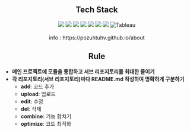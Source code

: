 <div align="center">
    <h2>Tech Stack</h2>
<img src="https://img.shields.io/badge/Python-3776AB?style=flat-square&logo=python&logoColor=white"> 
<img src="https://img.shields.io/badge/FastAPI-009688?style=flat-square&logo=FastAPI&logoColor=white">
<img src="https://img.shields.io/badge/Django-092E20?style=flat-square&amp;logo=django&amp;logoColor=white">
<img src="https://img.shields.io/badge/MySQL-4479A1?style=flat-square&logo=MySQL&logoColor=white">
<img src="https://img.shields.io/badge/Postgresql-4169E1?style=flat-square&logo=postgresql&logoColor=white">
<img src="https://img.shields.io/badge/Looker-4285F4?style=flat-square&logo=Looker&logoColor=white">
<img src="https://img.shields.io/badge/Streamlit-FF4B4B?style=flat-square&logo=Streamlit&logoColor=white">
<img src="https://img.shields.io/badge/Tableau-E97627?style=flat-square&logo=Tableau&logoColor=white" alt="Tableau">
<br>
<br>
info : https://pozuhtuhv.github.io/about<br>


## Rule
</div>

- **메인 프로젝트에 모듈을 통합하고 서브 리포지토리를 최대한 줄이기**
- **각 리포지토리(서브 리포지토리)마다 README.md 작성하여 명확하게 구분하기**
  - **add**: 코드 추가 
  - **upload**: 업로드
  - **edit**: 수정
  - **del**: 삭제
  - **combine**: 기능 합치기
  - **optimize**: 코드 최적화

<!--
**pozuhtuhv/pozuhtuhv** is a ✨ _special_ ✨ repository because its `README.md` (this file) appears on your GitHub profile.

Here are some ideas to get you started:

- 🔭 I’m currently working on ...
- 🌱 I’m currently learning ...
- 👯 I’m looking to collaborate on ...
- 🤔 I’m looking for help with ...
- 💬 Ask me about ...
- 📫 How to reach me: ...
- 😄 Pronouns: ...
- ⚡ Fun fact: ...
-->
